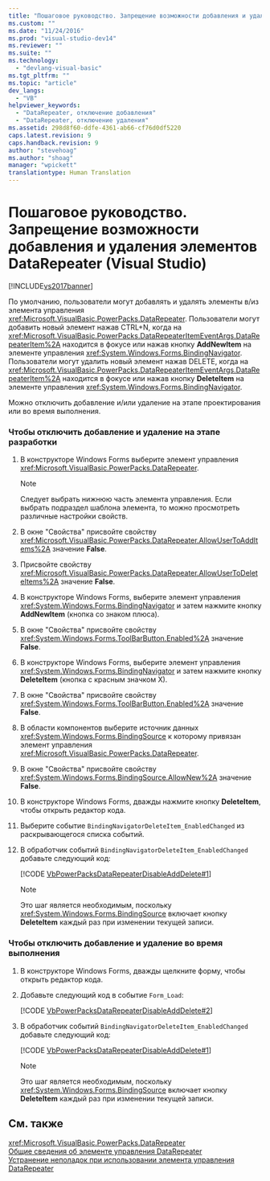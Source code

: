 ```yaml
---
title: "Пошаговое руководство. Запрещение возможности добавления и удаления элементов DataRepeater (Visual Studio) | Microsoft Docs"
ms.custom: ""
ms.date: "11/24/2016"
ms.prod: "visual-studio-dev14"
ms.reviewer: ""
ms.suite: ""
ms.technology: 
  - "devlang-visual-basic"
ms.tgt_pltfrm: ""
ms.topic: "article"
dev_langs: 
  - "VB"
helpviewer_keywords: 
  - "DataRepeater, отключение добавления"
  - "DataRepeater, отключение удаления"
ms.assetid: 298d8f60-ddfe-4361-ab66-cf76d0df5220
caps.latest.revision: 9
caps.handback.revision: 9
author: "stevehoag"
ms.author: "shoag"
manager: "wpickett"
translationtype: Human Translation
---
```

# Пошаговое руководство. Запрещение возможности добавления и удаления элементов DataRepeater (Visual Studio)
[!INCLUDE[vs2017banner](../../../csharp/includes/vs2017banner.md)]

По умолчанию, пользователи могут добавлять и удалять элементы в\/из элемента управления <xref:Microsoft.VisualBasic.PowerPacks.DataRepeater>.  Пользователи могут добавить новый элемент нажав CTRL\+N, когда на <xref:Microsoft.VisualBasic.PowerPacks.DataRepeaterItemEventArgs.DataRepeaterItem%2A> находится в фокусе или нажав кнопку **AddNewItem** на элементе управления <xref:System.Windows.Forms.BindingNavigator>.  Пользователи могут удалить новый элемент нажав DELETE, когда на <xref:Microsoft.VisualBasic.PowerPacks.DataRepeaterItemEventArgs.DataRepeaterItem%2A> находится в фокусе или нажав кнопку **DeleteItem** на элементе управления <xref:System.Windows.Forms.BindingNavigator>.  
  
 Можно отключить добавление и\/или удаление на этапе проектирования или во время выполнения.  
  
### Чтобы отключить добавление и удаление на этапе разработки  
  
1.  В конструкторе Windows Forms выберите элемент управления <xref:Microsoft.VisualBasic.PowerPacks.DataRepeater>.  
  
    > [!NOTE]
    >  Следует выбрать нижнюю часть элемента управления.  Если выбрать подраздел шаблона элемента, то можно просмотреть различные настройки свойств.  
  
2.  В окне "Свойства" присвойте свойству <xref:Microsoft.VisualBasic.PowerPacks.DataRepeater.AllowUserToAddItems%2A> значение **False**.  
  
3.  Присвойте свойству <xref:Microsoft.VisualBasic.PowerPacks.DataRepeater.AllowUserToDeleteItems%2A> значение  **False**.  
  
4.  В конструкторе Windows Forms, выберите элемент управления <xref:System.Windows.Forms.BindingNavigator> и затем нажмите кнопку **AddNewItem** \(кнопка со знаком плюса\).  
  
5.  В окне "Свойства" присвойте свойству <xref:System.Windows.Forms.ToolBarButton.Enabled%2A> значение **False**.  
  
6.  В конструкторе Windows Forms, выберите элемент управления <xref:System.Windows.Forms.BindingNavigator> и затем нажмите кнопку **DeleteItem** \(кнопка с красным значком X\).  
  
7.  В окне "Свойства" присвойте свойству <xref:System.Windows.Forms.ToolBarButton.Enabled%2A> значение **False**.  
  
8.  В области компонентов выберите источник данных <xref:System.Windows.Forms.BindingSource> к которому привязан элемент управления <xref:Microsoft.VisualBasic.PowerPacks.DataRepeater>.  
  
9. В окне "Свойства" присвойте свойству <xref:System.Windows.Forms.BindingSource.AllowNew%2A> значение **False**.  
  
10. В конструкторе Windows Forms, дважды нажмите кнопку **DeleteItem**, чтобы открыть редактор кода.  
  
11. Выберите событие `BindingNavigatorDeleteItem_EnabledChanged` из раскрывающегося списка событий.  
  
12. В обработчик событий `BindingNavigatorDeleteItem_EnabledChanged` добавьте следующий код:  
  
     [!CODE [VbPowerPacksDataRepeaterDisableAddDelete#1](../CodeSnippet/VS_Snippets_VBCSharp/VbPowerPacksDataRepeaterDisableAddDelete#1)]  
  
    > [!NOTE]
    >  Это шаг является необходимым, поскольку <xref:System.Windows.Forms.BindingSource> включает кнопку **DeleteItem** каждый раз при изменении текущей записи.  
  
### Чтобы отключить добавление и удаление во время выполнения  
  
1.  В конструкторе Windows Forms, дважды щелкните форму, чтобы открыть редактор кода.  
  
2.  Добавьте следующий код в событие `Form_Load`:  
  
     [!CODE [VbPowerPacksDataRepeaterDisableAddDelete#2](../CodeSnippet/VS_Snippets_VBCSharp/VbPowerPacksDataRepeaterDisableAddDelete#2)]  
  
3.  В обработчик событий `BindingNavigatorDeleteItem_EnabledChanged` добавьте следующий код:  
  
     [!CODE [VbPowerPacksDataRepeaterDisableAddDelete#1](../CodeSnippet/VS_Snippets_VBCSharp/VbPowerPacksDataRepeaterDisableAddDelete#1)]  
  
    > [!NOTE]
    >  Это шаг является необходимым, поскольку <xref:System.Windows.Forms.BindingSource> включает кнопку **DeleteItem** каждый раз при изменении текущей записи.  
  
## См. также  
 <xref:Microsoft.VisualBasic.PowerPacks.DataRepeater>   
 [Общие сведения об элементе управления DataRepeater](../../../visual-basic/developing-apps/windows-forms/introduction-to-the-datarepeater-control-visual-studio.md)   
 [Устранение неполадок при использовании элемента управления DataRepeater](../../../visual-basic/developing-apps/windows-forms/troubleshooting-the-datarepeater-control-visual-studio.md)